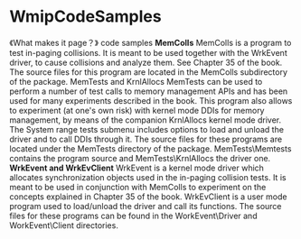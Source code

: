 # WmipCodeSamples
《What makes it page？》 code samples
**MemColls**
MemColls is a program to test in-paging collisions. It is meant to be used together with the WrkEvent driver, to cause collisions and analyze them. See Chapter 35 of the book.
The source files for this program are located in the MemColls subdirectory of the package.
MemTests and KrnlAllocs
MemTests can be used to perform a number of test calls to memory management APIs and has been used for many experiments described in the book.
This program also allows to experiment (at one's own risk) with kernel mode DDIs for memory management, by means of the companion KrnlAllocs kernel mode driver. The System range tests submenu includes options to load and unload the driver and to call DDIs through it.
The source files for these programs are located under the MemTests directory of the package. MemTests\Memtests contains the program source and MemTests\KrnlAllocs the driver one.
**WrkEvent and WrkEvClient**
WrkEvent is a kernel mode driver which allocates synchronization objects used in the in-paging collision tests. It is meant to be used in conjunction with MemColls to experiment on the concepts explained in Chapter 35 of the book.
WrkEvClient is a user mode program used to load/unload the driver and call its functions.
The source files for these programs can be found in the WorkEvent\Driver and WorkEvent\Client directories.
